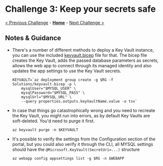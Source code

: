 # Challenge 3:  Keep your secrets safe

[< Previous Challenge](./solution-02.md) - **[Home](./README.md)** - [Next Challenge >](./solution-04.md)

## Notes & Guidance

- There's a number of different methods to deploy a Key Vault instance, you can use the included [keyvault.bicep](./Solutions/keyvault.bicep) file for that. The bicep file creates the Key Vault, adds the passed database parameters as secrets, allows the web app to connect through its managed identity and also updates the app settings to use the Key Vault secrets.

    ```shell
    KEYVAULT=`az deployment group create -g $RG -f Solutions/keyvault.bicep -p \
        mysqlUser="$MYSQL_USER" \
        mysqlPassword="$MYSQL_PASS" \
        mysqlUrl="$MYSQL_URL" \
        --query properties.outputs.keyVaultName.value -o tsv`
    ```

- In case that things go catastrophically wrong and you need to recreate the Key Vault, you might  run into errors, as by default Key Vaults are soft-deleted. You'd need to purge it first.

    ```shell
    az keyvault purge -n $KEYVAULT
    ```

- It's possible to verify the settings from the Configuration section of the portal, but you could also verify it through the CLI, all MYSQL settings should have the `@Microsoft.KeyVault(SecretUri=...)` structure

    ```shell
    az webapp config appsettings list -g $RG -n $WEBAPP 
    ```
